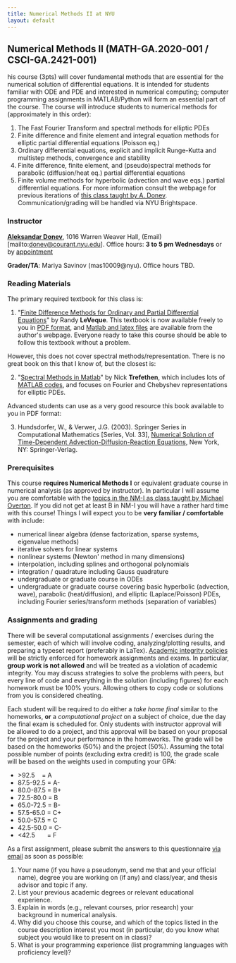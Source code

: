 ```yaml
---
title: Numerical Methods II at NYU
layout: default
---
```

## Numerical Methods II (MATH-GA.2020-001 / CSCI-GA.2421-001)

his course (3pts) will cover fundamental methods that are essential for the numerical solution of differential equations. It is intended for students familiar with ODE and PDE and interested in numerical computing; computer programming assignments in MATLAB/Python will form an essential part of the course. The course will introduce students to numerical methods for (approximately in this order): 
1. The Fast Fourier Transform and spectral methods for elliptic PDEs
2. Finite difference and finite element and integral equation methods for elliptic partial differential equations (Poisson eq.) 
3. Ordinary differential equations, explicit and implicit Runge-Kutta and multistep methods, convergence and stability
4. Finite difference, finite element, and (pseudo)spectral methods for parabolic (diffusion/heat eq.) partial differential equations 
5. Finite volume methods for hyperbolic (advection and wave eqs.) partial differential equations. 
For more information consult the webpage for previous iterations of [this class taught by A. Donev](https://cims.nyu.edu/~donev/Teaching/NMII). Communication/grading will be handled via NYU Brightspace.

### Instructor

**[Aleksandar Donev](http://cims.nyu.edu/%7Edonev)**, 1016 Warren Weaver Hall, (Email)[mailto:donev@courant.nyu.edu]. 
Office hours: **3 to 5 pm Wednesdays** or by [appointment](mailto:donev@cims.nyu.edu) 
 
**Grader/TA**: Mariya Savinov (mas10009@nyu).
Office hours TBD.

### Reading Materials

The primary required textbook for this class is: 

1. "[Finite Difference Methods for Ordinary and Partial Differential Equations](https://epubs.siam.org/doi/book/10.1137/1.9780898717839)" by Randy **LeVeque**. This textbook is now available freely to you in [PDF format](https://epubs.siam.org/doi/book/10.1137/1.9780898717839), and [Matlab and latex files](https://staff.washington.edu/rjl/fdmbook/) are available from the author's webpage. Everyone ready to take this course should be able to follow this textbook without a problem. 

However, this does not cover spectral methods/representation. There is no great book on this that I know of, but the closest is:

2. "[Spectral Methods in Matlab](https://epubs.siam.org/doi/book/10.1137/1.9780898719598)" by Nick **Trefethen**, which includes lots of [MATLAB codes](https://people.maths.ox.ac.uk/trefethen/spectral.html), and focuses on Fourier and Chebyshev representations for elliptic PDEs.

Advanced students can use as a very good resource this book available to you in PDF format:

3. Hundsdorfer, W., & Verwer, J.G. (2003). Springer Series in Computational Mathematics \[Series, Vol. 33\], [Numerical Solution of Time-Dependent Advection-Diffusion-Reaction Equations](http://link.springer.com/book/10.1007/978-3-662-09017-6), New York, NY: Springer-Verlag.

### Prerequisites

This course **requires Numerical Methods I** or equivalent graduate course in numerical analysis (as approved by instructor). In particular I will assume you are comfortable with the [topics in the NM-I as class taught by Michael Overton](NM-I-Syllabus-Overton.pdf). If you did not get at least B in NM-I you will have a rather hard time with this course! Things I will expect you to be **very familiar / comfortable** with include: 
- numerical linear algebra (dense factorization, sparse systems, eigenvalue methods)
- iterative solvers for linear systems
- nonlinear systems (Newton' method in many dimensions)
- interpolation, including splines and orthogonal polynomials
- integration / quadrature including Gauss quadrature
- undergraduate or graduate course in ODEs
- undergraduate or graduate course covering basic hyperbolic (advection, wave), parabolic (heat/diffusion), and elliptic (Laplace/Poisson) PDEs, including Fourier series/transform methods (separation of variables)

### Assignments and grading

There will be several computational assignments / exercises during the semester, each of which will involve coding, analyzing/plotting results, and preparing a typeset report (preferably in LaTex). [Academic integrity policies](http://www.nyu.edu/about/policies-guidelines-compliance/policies-and-guidelines/academic-integrity-for-students-at-nyu.html) will be strictly enforced for homework assignments and exams. In particular, **group work is not allowed** and will be treated as a violation of academic integrity. You may discuss strategies to solve the problems with peers, but every line of code and everything in the solution (including figures) for each homework must be 100% yours. Allowing others to copy code or solutions from you is considered cheating. 
 
Each student will be required to do either a _take home final_ similar to the homeworks, **or** a _computational project_ on a subject of choice, due the day the final exam is scheduled for. Only students with instructor approval will be allowed to do a project, and this approval will be based on your proposal for the project and your performance in the homeworks. The grade will be based on the homeworks (50%) and the project (50%). Assuming the total possible number of points (excluding extra credit) is 100, the grade scale will be based on the weights used in computing your GPA: 

- \>92.5    = A
- 87.5-92.5 = A-
- 80.0-87.5 = B+
- 72.5-80.0 = B
- 65.0-72.5 = B-
- 57.5-65.0 = C+
- 50.0-57.5 = C
- 42.5-50.0 = C- 
- \<42.5       = F

As a first assignment, please submit the answers to this questionnaire [via email](mailto:donev@courant.nyu.edu) as soon as possible: 

1. Your name (if you have a pseudonym, send me that and your official name), degree you are working on (if any) and class/year, and thesis advisor and topic if any.
2. List your previous academic degrees or relevant educational experience.
3. Explain in words (e.g., relevant courses, prior research) your background in numerical analysis. 
4. Why did you choose this course, and which of the topics listed in the course description interest you most (in particular, do you know what subject you would like to present on in class)?
5. What is your programming experience (list programming languages with proficiency level)?

